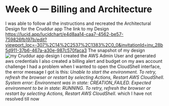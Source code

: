 # Week 0 — Billing and Architecture
I was able to follow all the instructions and recreated the Architectural Design for the Cruddur app
The link to my Design https://lucid.app/lucidchart/e4d8aa14-caa7-4562-be57-759826fb197b/edit?viewport_loc=-307%2C14%2C2537%2C1383%2C0_0&invitationId=inv_28b5d911-37b6-467a-a30e-987c570faca3
The snapshot of my design ![my Cruddur app design](https://user-images.githubusercontent.com/62063494/218981164-217556d6-11ed-45dc-8fc8-a090993664ec.jpg)
I created the AWS Admin User and generated aws credentials
I also created a billing alert and budget on my aws account
challenge
I had a problem when I wanted to open the CloudShell interface, the error meesage I got is this: *Unable to start the environment. To retry, refresh the browser or restart by selecting Actions, Restart AWS CloudShell. System error: Environment was in state: CREATION_FAILED. Expected environment to be in state: RUNNING. To retry, refresh the browser or restart by selecting Actions, Restart AWS CloudShell.*
which I have not resolved till now
